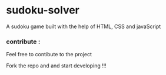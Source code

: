 # sudoku-solver

A sudoku game built with the help of HTML, CSS and javaScript

### contribute :

Feel free to contibute to the project 

Fork the repo and and start developing !!!

